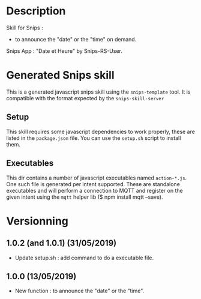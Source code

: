 # Description

Skill for Snips : 
 - to announce the "date" or the "time" on demand.

Snips App : "Date et Heure" by Snips-RS-User.


# Generated Snips skill

This is a generated javascript snips skill using the `snips-template` tool.
It is compatible with the format expected by the `snips-skill-server`


## Setup

This skill requires some javascript dependencies to work properly, these are
listed in the `package.json` file. You can use the `setup.sh` script to install
them.


## Executables

This dir contains a number of javascript executables named `action-*.js`.
One such file is generated per intent supported. These are standalone
executables and will perform a connection to MQTT and register on the
given intent using the `mqtt` helper lib ($ npm install mqtt –save).


# Versionning

## 1.0.2 (and 1.0.1) (31/05/2019)
 - Update setup.sh : add command to do a executable file.

## 1.0.0 (13/05/2019)
 - New function : to announce the "date" or the "time".
